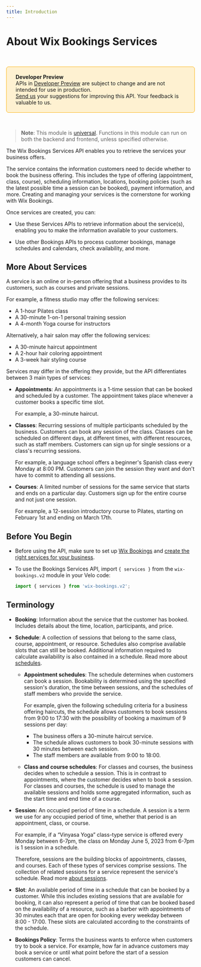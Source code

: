 ```yaml
---
title: Introduction
---
```


# About Wix Bookings Services
  

&nbsp;

<div style="background-color: #FEF1D1; padding: 18px 24px; border-radius: 6px; border: 1px solid #FDB10C; box-sizing: border-box; display: inline-block">
    <b>Developer Preview</b>
    <br/>
    <span>APIs in <a href="https://www.wix.com/velo/reference/api-overview/developer-preview">Developer Preview</a> are subject to change and are not intended for use in production.<br/><a href="mailto:velo-preview-feedback@wix.com">Send us</a> your suggestions for improving this API. Your feedback is valuable to us.</span>
</div>    

&nbsp;

> **Note**: This module is [universal](https://www.wix.com/velo/reference/api-overview/api-versions#api-overview_api-versions_universal-modules). Functions in this module can run on both the backend and frontend, unless specified otherwise.

The Wix Bookings Services API enables you to retrieve the services your business offers.

The service contains the information customers need to decide whether to book the business offering. This includes the type of offering (appointment, class, course), scheduling information, locations, booking policies (such as the latest possible time a session can be booked), payment information, and more. Creating and managing your services is the cornerstone for working with Wix Bookings.

Once services are created, you can: 

- Use these Services APIs to retrieve information about the service(s), enabling you to make the information available to your customers.

- Use other Bookings APIs to process customer bookings, manage schedules and calendars, check availability, and more.

## More About Services

A service is an online or in-person offering that a business provides to its customers, such as courses and private sessions. 

For example, a fitness studio may offer the following services: 
- A 1-hour Pilates class
- A 30-minute 1-on-1 personal training session
- A 4-month Yoga course for instructors

Alternatively, a hair salon may offer the following services: 
- A 30-minute haircut appointment
- A 2-hour hair coloring appointment
- A 3-week hair styling course
    
Services may differ in the offering they provide, but the API differentiates between 3 main types of services:

- **Appointments**: An appointments is a 1-time session that can be booked and scheduled by a customer. The appointment takes place whenever a customer books a specific time slot. 

    For example, a 30-minute haircut.

- **Classes**: Recurring sessions of multiple participants scheduled by the business. Customers can book any session of the class. Classes can be scheduled on different days, at different times, with different resources, such as staff members. Customers can sign up for single sessions or a class's recurring sessions. 
            
    For example, a language school offers a beginner's Spanish class every Monday at 8:00 PM. Customers can join the session they want and don't have to commit to attending all sessions.

- **Courses**: A limited number of sessions for the same service that starts and ends on a particular day. Customers sign up for the entire course and not just one session. 

    For example, a 12-session introductory course to Pilates, starting on February 1st and ending on March 17th.



## Before You Begin

- Before using the API, make sure to set up [Wix Bookings](https://support.wix.com/en/article/wix-bookings-about-wix-bookings) and [create the right services for your business](https://support.wix.com/en/article/creating-the-right-booking-service-for-your-business). 

- To use the Bookings Services API, import `{ services }` from the `wix-bookings.v2` module in your Velo code:

    ```javascript
    import { services } from 'wix-bookings.v2';
    ```

## Terminology

- **Booking**: Information about the service that the customer has booked. Includes details about the time, location, participants, and price.

- **Schedule**: A collection of sessions that belong to the same class, course, appointment, or resource. Schedules also comprise available slots that can still be booked. Additional information required to calculate availability is also contained in a schedule. Read more about [schedules](https://dev.wix.com/api/rest/wix-bookings/schedules-and-sessions/introduction#wix-bookings_schedules-and-sessions_introduction_terminology).

    - **Appointment schedules**: The schedule determines when customers can book a session. Bookability is determined using the specified session's duration, the time between sessions, and the schedules of staff members who provide the service. 
    
        For example, given the following scheduling criteria for a business offering haircuts, the schedule allows customers to book sessions from 9:00 to 17:30 with the possibility of booking a maximum of 9 sessions per day: 
    
        - The business offers a 30-minute haircut service.
        - The schedule allows customers to book 30-minute sessions with 30 minutes between each session. 
        - The staff members are available from 9:00 to 18:00.
    
    
    - **Class and course schedules**: For classes and courses, the business decides when to schedule a session. This is in contrast to appointments, where the customer decides when to book a session. For classes and courses, the schedule is used to manage the available sessions and holds some aggregated information, such as the start time and end time of a course.
    
    
- **Session:** An occupied period of time in a schedule. A session is a term we use for any occupied period of time, whether that period is an appointment, class, or course. 

    For example, if a “Vinyasa Yoga” class-type service is offered every Monday between 6-7pm, the class on Monday June 5, 2023 from 6-7pm is 1 session in a schedule. 
    
    Therefore, sessions are the building blocks of appointments, classes, and courses. Each of these types of services comprise sessions. The collection of related sessions for a service represent the service's schedule. Read more [about sessions](https://dev.wix.com/api/rest/wix-bookings/schedules-and-sessions/introduction#wix-bookings_schedules-and-sessions_introduction_terminology).

- **Slot**: An available period of time in a schedule that can be booked by a customer. While this includes existing sessions that are available for booking, it can also represent a period of time that can be booked based on the availability of a resource, such as a barber with appointments of 30 minutes each that are open for booking every weekday between 8:00 - 17:00. These slots are calculated according to the constraints of the schedule.

- **Bookings Policy**: Terms the business wants to enforce when customers try to book a service. For example, how far in advance customers may book a service or until what point before the start of a session customers can cancel.

